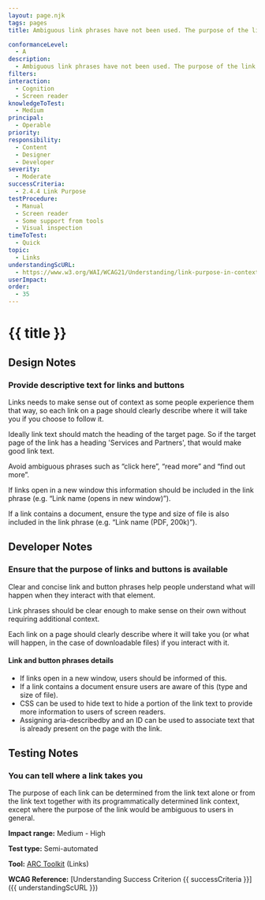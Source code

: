```yaml
---
layout: page.njk
tags: pages
title: Ambiguous link phrases have not been used. The purpose of the link can be determined from the link text alone or it has been programmatically defined.

conformanceLevel:
  - A
description:
  - Ambiguous link phrases have not been used. The purpose of the link can be determined from the link text alone or it has been programmatically defined.
filters:
interaction:
  - Cognition
  - Screen reader
knowledgeToTest:
  - Medium
principal:
  - Operable
priority:
responsibility:
  - Content
  - Designer
  - Developer
severity:
  - Moderate
successCriteria:
  - 2.4.4 Link Purpose
testProcedure:
  - Manual
  - Screen reader
  - Some support from tools
  - Visual inspection
timeToTest:
  - Quick
topic:
  - Links
understandingScURL:
  - https://www.w3.org/WAI/WCAG21/Understanding/link-purpose-in-context.html
userImpact:
order:
  - 35
---
```


# {{ title }}

## Design Notes

### Provide descriptive text for links and buttons

Links needs to make sense out of context as some people experience them that way, so each link on a page should clearly describe where it will take you if you choose to follow it.

Ideally link text should match the heading of the target page. So if the target page of the link has a heading 'Services and Partners', that would make good link text.

Avoid ambiguous phrases such as “click here”, “read more” and “find out more”.

If links open in a new window this information should be included in the link phrase (e.g. “Link name (opens in new window)”).

If a link contains a document, ensure the type and size of file is also included in the link phrase (e.g. “Link name (PDF, 200k)”).

## Developer Notes

### Ensure that the purpose of links and buttons is available

Clear and concise link and button phrases help people understand what will happen when they interact with that element.

Link phrases should be clear enough to make sense on their own without requiring additional context.

Each link on a page should clearly describe where it will take you (or what will happen, in the case of downloadable files) if you interact with it.

#### Link and button phrases details

- If links open in a new window, users should be informed of this.
- If a link contains a document ensure users are aware of this (type and size of file).
- CSS can be used to hide text to hide a portion of the link text to provide more information to users of screen readers.
- Assigning aria-describedby and an ID can be used to associate text that is already present on the page with the link.

## Testing Notes

### You can tell where a link takes you

The purpose of each link can be determined from the link text alone or from the link text together with its programmatically determined link context, except where the purpose of the link would be ambiguous to users in general.

**Impact range:** Medium - High

**Test type:** Semi-automated

**Tool:** [ARC Toolkit](https://www.paciellogroup.com/toolkit/) (Links)

**WCAG Reference:** [Understanding Success Criterion {{ successCriteria }}]({{ understandingScURL }})